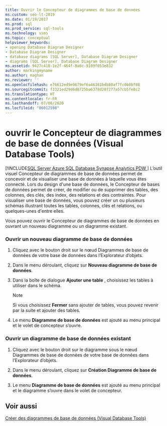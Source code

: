 ```yaml
---
title: Ouvrir le Concepteur de diagrammes de base de données
ms.custom: seo-lt-2019
ms.date: 01/19/2017
ms.prod: sql
ms.prod_service: sql-tools
ms.technology: ssms
ms.topic: conceptual
helpviewer_keywords:
- opening Database Diagram Designer
- Database Diagram Designer
- database diagrams [SQL Server], Database Diagram Designer
- diagrams [SQL Server], Database Diagram Designer
ms.assetid: 9427c418-1e2f-464f-8a6c-9109f053e832
author: markingmyname
ms.author: maghan
ms.reviewer: ''
ms.openlocfilehash: e76612ed9e9679ef6a46381bdb80af7fc0b0bf08
ms.sourcegitcommit: f3321ed29d6d8725ba6378d207277a57cb5fe8c2
ms.translationtype: HT
ms.contentlocale: fr-FR
ms.lasthandoff: 07/06/2020
ms.locfileid: "86012598"
---
```

# <a name="open-database-diagram-designer-visual-database-tools"></a>ouvrir le Concepteur de diagrammes de base de données (Visual Database Tools)
[!INCLUDE[SQL Server Azure SQL Database Synapse Analytics PDW ](../../includes/applies-to-version/sql-asdb-asdbmi-asa-pdw.md)]
L’outil visuel Concepteur de diagrammes de base de données permet de concevoir et de visualiser une base de données à laquelle vous êtes connecté. Lors du design d'une base de données, le Concepteur de bases de données permet de créer, de modifier ou de supprimer des tables, des colonnes, des clés, des index, des relations et des contraintes. Pour visualiser une base de données, vous pouvez créer un ou plusieurs schémas illustrant toutes les tables, colonnes, clés et relations, ou quelques-unes d'entre elles.  
  
Vous pouvez ouvrir le Concepteur de diagrammes de base de données en ouvrant un nouveau diagramme ou un diagramme existant.  
  
### <a name="open-a-new-database-diagram"></a>Ouvrir un nouveau diagramme de base de données  
  
1.  Cliquez avec le bouton droit sur le nœud Diagrammes de base de données de votre base de données dans l’Explorateur d’objets.  
  
2.  Dans le menu déroulant, cliquez sur **Nouveau diagramme de base de données**.  
  
3.  Dans la boîte de dialogue **Ajouter une table** , choisissez les tables à utiliser dans le schéma.  
  
    > [!NOTE]  
    > Si vous choisissez **Fermer** sans ajouter de tables, vous pouvez revenir par la suite et ajouter des tables.  
  
4.  Le menu **Diagramme de base de données** est ajouté au menu principal et le volet de concepteur s’ouvre.  
  
### <a name="open-an-existing-database-diagram"></a>Ouvrir un diagramme de base de données existant  
  
1.  Cliquez avec le bouton droit sur le diagramme sous le nœud Diagrammes de base de données de votre base de données dans l’Explorateur d’objets.  
  
2.  Dans le menu déroulant, cliquez sur **Création Diagramme de base de données**.  
  
3.  Le menu **Diagramme de base de données** est ajouté au menu principal et le diagramme s’ouvre dans le volet de concepteur.  
  
## <a name="see-also"></a>Voir aussi  
[Créer des diagrammes de base de données &#40;Visual Database Tools&#41;](../../ssms/visual-db-tools/design-database-diagrams-visual-database-tools.md)  
  
